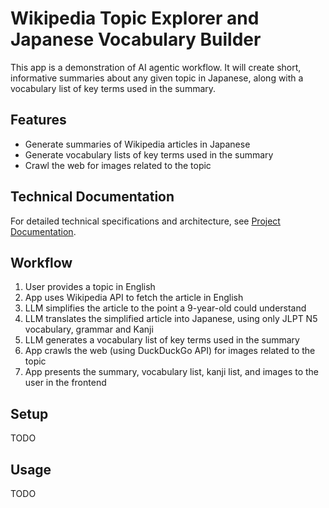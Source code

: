 # Wikipedia Topic Explorer and Japanese Vocabulary Builder

This app is a demonstration of AI agentic workflow. It will create short, informative summaries about any given topic in Japanese, along with a vocabulary list of key terms used in the summary.

## Features

- Generate summaries of Wikipedia articles in Japanese
- Generate vocabulary lists of key terms used in the summary
- Crawl the web for images related to the topic

## Technical Documentation
For detailed technical specifications and architecture, see [Project Documentation](docs/Project.md).

## Workflow

1. User provides a topic in English
2. App uses Wikipedia API to fetch the article in English
3. LLM simplifies the article to the point a 9-year-old could understand
4. LLM translates the simplified article into Japanese, using only JLPT N5 vocabulary, grammar and Kanji
5. LLM generates a vocabulary list of key terms used in the summary
6. App crawls the web (using DuckDuckGo API) for images related to the topic
7. App presents the summary, vocabulary list, kanji list, and images to the user in the frontend

## Setup
TODO

## Usage
TODO